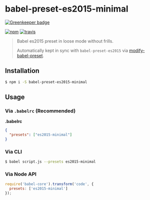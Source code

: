 # babel-preset-es2015-minimal

[![Greenkeeper badge](https://badges.greenkeeper.io/developit/babel-preset-es2015-minimal.svg)](https://greenkeeper.io/)

[![npm](https://img.shields.io/npm/v/babel-preset-es2015-minimal.svg)](http://npm.im/babel-preset-es2015-minimal)
[![travis](https://travis-ci.org/developit/babel-preset-es2015-minimal.svg?branch=master)](https://travis-ci.org/developit/babel-preset-es2015-minimal)

> Babel es2015 preset in loose mode without frills.
>
> Automatically kept in sync with `babel-preset-es2015` via [modify-babel-preset](https://github.com/developit/modify-babel-preset).


## Installation

```sh
$ npm i -S babel-preset-es2015-minimal
```


## Usage

### Via `.babelrc` (Recommended)

**.babelrc**

```json
{
  "presets": ["es2015-minimal"]
}
```

### Via CLI

```sh
$ babel script.js --presets es2015-minimal
```

### Via Node API

```javascript
require('babel-core').transform('code', {
  presets: ['es2015-minimal']
});
```
